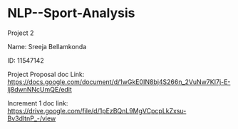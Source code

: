 # NLP--Sport-Analysis
Project 2

Name: Sreeja Bellamkonda

ID: 11547142

Project Proposal doc Link: https://docs.google.com/document/d/1wGkE0IN8bj4S266n_2VuNw7KI7j-E-lj8dwnNNcUmQE/edit

Increment 1 doc link: https://drive.google.com/file/d/1pEzBQnL9MgVCpcpLkZxsu-Bv3dltnP_-/view
